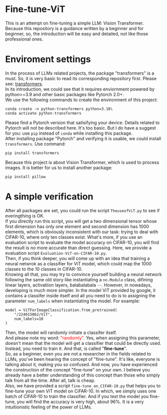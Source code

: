 # Fine-tune-ViT
This is an attempt on fine-tuning a simple LLM: Vision Transformer.\
Because this repository is a guidance written by a beginner and for beginner, so, the introduction will be easy and detailed, not like those professional ones. 
# Enviroment settings
In the process of LLMs related projects, the package "transformers" is a must. So, it is very basic to read its corresponding repository first. Please see: [transformers](https://github.com/huggingface/transformers).\
In its introduction, we could see that it requires enviornment powered by python>=3.9 and other basic packages like Pytorch 2.0+. 
\
We use the following commands to create the environment of this project:
```
conda create -n python-transformers python=3.10\
conda activate python-transformers
```
Please find a Pytorch version that satisifying your device. Details related to Pytorch will not be described here. It's too basic. But I do have a suggest for you: use `pip` instead of `conda` while installing this package. \
After installing package "Pytorch" and verifying it is usable, we could install `transformers`. Use command:
```
pip install transformers
```
Because this project is about Vision Transformer, which is used to process images. It is better for us to install another package:
```
pip install pillow
```
# A simple verification
After all packages are set, you could run the script `TheuseofViT.py` to see if everingthing is OK. \
If you directly run this script, you will get a two dimensional tensor whose first dimension has only one element and second dimension has 1000 elements, which is obviously inconsistent with our task: trying to deal with CIFAR-10, where only ten classes exist. What's more, if you use an evaluation script to evaluate the model accuracy on CIFAR-10, you will find the result is no more accurate than direct guessing. Here, we provide a evaluation script `Evaluation-ViT-on-CIFAR-10.py`. \
Then, if you think deeper, you will come up with an idea that training a neural netwrok as a classifier for ViT model, which could map the 1000 classes to the 10 classes in CIFAR-10. \
Knowing all that, you may try to convince yourself building a neural network following the same old story like instantiating a `nn.Module` class, difining linear layers, activatiion layers, balabalabala $\cdots$. However, in nowadays, developing is much more simpler. In the model ViT provided by google, it contains a classifer inside itself and all you need to do is to assigning the parameter `num_labels` when instantiating the model. For example:
```
model = ViTForImageClassification.from_pretrained(
    "/224015062/ViT",
    num_labels=10
)
```
Then, the model will randomly initiate a classifer itself. \
And please note my word: <font color=red>"randomly"</font>. Yes, when assigning this parameter, doesn't mean that the model will get a classifier that could be directly used. Instead, you need to train it. And that, is called "**fine-tune**".\
 So, as a beginner, even you are not a researcher in the fields related to LLMs, you've been hearing the concept of "fine-tune". It's like, everyone is talking about it, making you so confused. And now, you have experienced the construction of the concept "fine-tune" on your own. I believe you already have a better understanding of this concept than those who simply talk from all the time. After all, talk is cheap. \
 Also, we have provided a script `fine-tune_on_CIFAR-10.py` that helps you to fine-tune your own ViT model on CiFAR-10. In which, we simply uses one batch of CIFAR-10 to train the classifier. And if you test the model you fine-tune, you will find the accuracy is very high, about 96%. It is a very intuitionistic feeling of the power of LLMs. 
